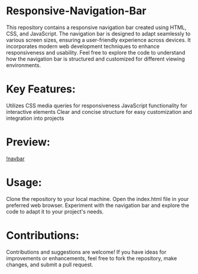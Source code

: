 # Responsive-Navigation-Bar
  This repository contains a responsive navigation bar created using HTML, CSS, and JavaScript.
  The navigation bar is designed to adapt seamlessly to various screen sizes, ensuring a user-friendly experience across devices. It incorporates modern web development techniques to enhance responsiveness and usability.       Feel free to explore the code to understand how the navigation bar is structured and customized for different viewing environments.

# Key Features:
  Utilizes CSS media queries for responsiveness
  JavaScript functionality for interactive elements
  Clear and concise structure for easy customization and integration into projects

# Preview:
  [!navbar]()
  

# Usage:
  Clone the repository to your local machine.
  Open the index.html file in your preferred web browser.
  Experiment with the navigation bar and explore the code to adapt it to your project's needs.

# Contributions:
  Contributions and suggestions are welcome! If you have ideas for improvements or enhancements, feel free to fork the repository, make changes, and submit a pull request.


